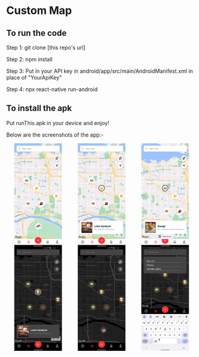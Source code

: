 # Custom Map

## To run the code

Step 1: git clone [this repo's url]

Step 2: npm install

Step 3: Put in your API key in android/app/src/main/AndroidManifest.xml in place of "YourApiKey"

Step 4: npx react-native run-android

## To install the apk

Put runThis.apk in your device and enjoy!

Below are the screenshots of the app:-

<div style="display:flex;justify-content:space-around;align-item:'center;">
<img alt='ss1' src='./src/workingScreenshots/Screenshot_1670481940.png' height='25%' width='25%'>

<img alt='ss1' src='./src/workingScreenshots/Screenshot_1670481947.png' height='25%' width='25%'>

<img alt='ss1' src='./src/workingScreenshots/Screenshot_1670481983.png' height='25%' width='25%'>
</div>

<div style="display:flex;justify-content:space-around">
<img alt='ss1' src='./src/workingScreenshots/Screenshot_1670481951.png' height='25%' width='25%'>

<img alt='ss1' src='./src/workingScreenshots/Screenshot_1670481954.png' height='25%' width='25%'>

<img alt='ss1' src='./src/workingScreenshots/Screenshot_1670481958.png' height='25%' width='25%'>
</div>

